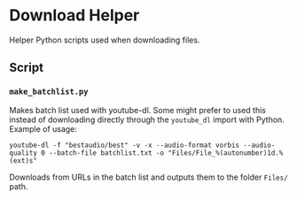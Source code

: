 # Download Helper

Helper Python scripts used when downloading files.

## Script

### `make_batchlist.py`

Makes batch list used with youtube-dl. Some might prefer to used this instead of downloading directly through the `youtube_dl` import with Python.
Example of usage:

`youtube-dl -f "bestaudio/best" -v -x --audio-format vorbis --audio-quality 0 --batch-file batchlist.txt -o "Files/File_%(autonumber)1d.%(ext)s"`

Downloads from URLs in the batch list and outputs them to the folder `Files/` path.
